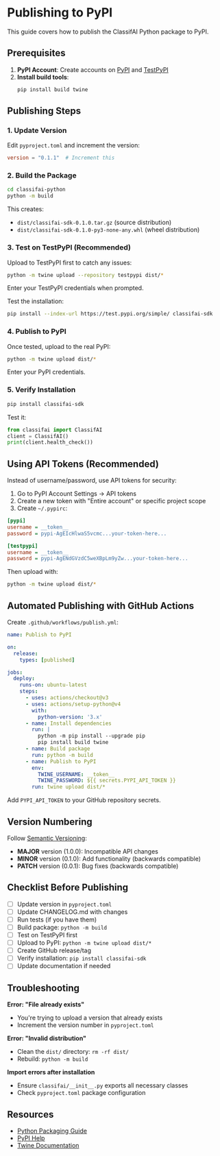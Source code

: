 # Publishing to PyPI

This guide covers how to publish the ClassifAI Python package to PyPI.

## Prerequisites

1. **PyPI Account**: Create accounts on [PyPI](https://pypi.org) and [TestPyPI](https://test.pypi.org)
2. **Install build tools**:
   ```bash
   pip install build twine
   ```

## Publishing Steps

### 1. Update Version

Edit `pyproject.toml` and increment the version:
```toml
version = "0.1.1"  # Increment this
```

### 2. Build the Package

```bash
cd classifai-python
python -m build
```

This creates:
- `dist/classifai-sdk-0.1.0.tar.gz` (source distribution)
- `dist/classifai-sdk-0.1.0-py3-none-any.whl` (wheel distribution)

### 3. Test on TestPyPI (Recommended)

Upload to TestPyPI first to catch any issues:

```bash
python -m twine upload --repository testpypi dist/*
```

Enter your TestPyPI credentials when prompted.

Test the installation:
```bash
pip install --index-url https://test.pypi.org/simple/ classifai-sdk
```

### 4. Publish to PyPI

Once tested, upload to the real PyPI:

```bash
python -m twine upload dist/*
```

Enter your PyPI credentials.

### 5. Verify Installation

```bash
pip install classifai-sdk
```

Test it:
```python
from classifai import ClassifAI
client = ClassifAI()
print(client.health_check())
```

## Using API Tokens (Recommended)

Instead of username/password, use API tokens for security:

1. Go to PyPI Account Settings → API tokens
2. Create a new token with "Entire account" or specific project scope
3. Create `~/.pypirc`:

```ini
[pypi]
username = __token__
password = pypi-AgEIcHlwaS5vcmc...your-token-here...

[testpypi]
username = __token__
password = pypi-AgENdGVzdC5weXBpLm9yZw...your-token-here...
```

Then upload with:
```bash
python -m twine upload dist/*
```

## Automated Publishing with GitHub Actions

Create `.github/workflows/publish.yml`:

```yaml
name: Publish to PyPI

on:
  release:
    types: [published]

jobs:
  deploy:
    runs-on: ubuntu-latest
    steps:
      - uses: actions/checkout@v3
      - uses: actions/setup-python@v4
        with:
          python-version: '3.x'
      - name: Install dependencies
        run: |
          python -m pip install --upgrade pip
          pip install build twine
      - name: Build package
        run: python -m build
      - name: Publish to PyPI
        env:
          TWINE_USERNAME: __token__
          TWINE_PASSWORD: ${{ secrets.PYPI_API_TOKEN }}
        run: twine upload dist/*
```

Add `PYPI_API_TOKEN` to your GitHub repository secrets.

## Version Numbering

Follow [Semantic Versioning](https://semver.org/):

- **MAJOR** version (1.0.0): Incompatible API changes
- **MINOR** version (0.1.0): Add functionality (backwards compatible)
- **PATCH** version (0.0.1): Bug fixes (backwards compatible)

## Checklist Before Publishing

- [ ] Update version in `pyproject.toml`
- [ ] Update CHANGELOG.md with changes
- [ ] Run tests (if you have them)
- [ ] Build package: `python -m build`
- [ ] Test on TestPyPI first
- [ ] Upload to PyPI: `python -m twine upload dist/*`
- [ ] Create GitHub release/tag
- [ ] Verify installation: `pip install classifai-sdk`
- [ ] Update documentation if needed

## Troubleshooting

**Error: "File already exists"**
- You're trying to upload a version that already exists
- Increment the version number in `pyproject.toml`

**Error: "Invalid distribution"**
- Clean the `dist/` directory: `rm -rf dist/`
- Rebuild: `python -m build`

**Import errors after installation**
- Ensure `classifai/__init__.py` exports all necessary classes
- Check `pyproject.toml` package configuration

## Resources

- [Python Packaging Guide](https://packaging.python.org/)
- [PyPI Help](https://pypi.org/help/)
- [Twine Documentation](https://twine.readthedocs.io/)
